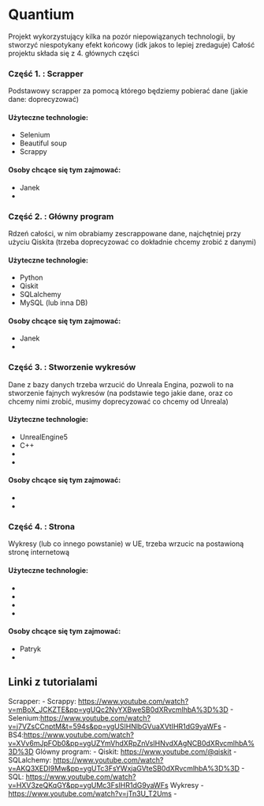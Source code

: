 ﻿# Quantium
Projekt wykorzystujący kilka na pozór niepowiązanych technologii, by stworzyć niespotykany efekt końcowy 
(idk jakos to lepiej zredaguje)
Całość projektu składa się z 4. głównych części 

### Część 1. : Scrapper 
Podstawowy scrapper za pomocą którego będziemy pobierać dane (jakie dane: doprecyzować) 
#### Użyteczne technologie: 
- Selenium 
- Beautiful soup
- Scrappy 
#### Osoby chcące się tym zajmować:
- Janek
-  
### Część 2. : Główny program
Rdzeń całości, w nim obrabiamy zescrappowane dane, najchętniej przy użyciu Qiskita
(trzeba doprecyzować co dokładnie chcemy zrobić z danymi)
#### Użyteczne technologie: 
- Python 
- Qiskit
- SQLalchemy
- MySQL (lub inna DB)
#### Osoby chcące się tym zajmować:
- Janek
-  
### Część 3. : Stworzenie wykresów
Dane z bazy danych trzeba wrzucić do Unreala Engina, pozwoli to na stworzenie fajnych wykresów 
(na podstawie tego jakie dane, oraz co chcemy  nimi zrobić, musimy doprecyzować co chcemy od Unreala)
#### Użyteczne technologie: 
- UnrealEngine5
- C++
- 
- 
#### Osoby chcące się tym zajmować:
- 
-  

### Część 4. : Strona
Wykresy (lub co innego powstanie) w UE, trzeba wrzucic na postawioną stronę internetową 
#### Użyteczne technologie: 
- 
- 
- 
- 
#### Osoby chcące się tym zajmować:
- Patryk
-  




## Linki z tutorialami
Scrapper: 
	- Scrappy: https://www.youtube.com/watch?v=mBoX_JCKZTE&pp=ygUQc2NyYXBweSB0dXRvcmlhbA%3D%3D
	- Selenium:https://www.youtube.com/watch?v=j7VZsCCnptM&t=594s&pp=ygUSIHNlbGVuaXVtIHR1dG9yaWFs
	- BS4:https://www.youtube.com/watch?v=XVv6mJpFOb0&pp=ygUZYmVhdXRpZnVsIHNvdXAgNCB0dXRvcmlhbA%3D%3D
Glówny program:
	- Qiskit: https://www.youtube.com/@qiskit
	- SQLalchemy: https://www.youtube.com/watch?v=AKQ3XEDI9Mw&pp=ygUTc3FsYWxjaGVteSB0dXRvcmlhbA%3D%3D
	- SQL: https://www.youtube.com/watch?v=HXV3zeQKqGY&pp=ygUMc3FsIHR1dG9yaWFs
Wykresy 
	- https://www.youtube.com/watch?v=jTn3U_T2Ums
	- 
